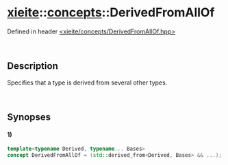 # [xieite](../xieite.md)\:\:[concepts](../concepts.md)\:\:DerivedFromAllOf
Defined in header [<xieite/concepts/DerivedFromAllOf.hpp>](../../include/xieite/concepts/DerivedFromAllOf.hpp)

&nbsp;

## Description
Specifies that a type is derived from several other types.

&nbsp;

## Synopses
#### 1)
```cpp
template<typename Derived, typename... Bases>
concept DerivedFromAllOf = (std::derived_from<Derived, Bases> && ...);
```
